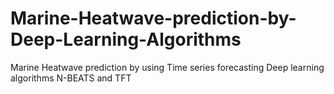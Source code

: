 # Marine-Heatwave-prediction-by-Deep-Learning-Algorithms
Marine Heatwave prediction by using Time series forecasting Deep learning algorithms N-BEATS and TFT

